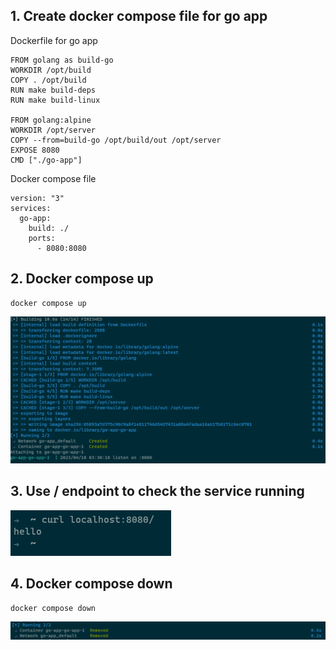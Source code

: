 ## 1. Create docker compose file for go app

Dockerfile for go app

```
FROM golang as build-go
WORKDIR /opt/build
COPY . /opt/build
RUN make build-deps
RUN make build-linux

FROM golang:alpine
WORKDIR /opt/server
COPY --from=build-go /opt/build/out /opt/server
EXPOSE 8080
CMD ["./go-app"]
```

Docker compose file

```
version: "3"
services:
  go-app:
    build: ./
    ports:
      - 8080:8080
```

## 2. Docker compose up

```
docker compose up
```

![](./Assignment5Task2.png)

## 3. Use / endpoint to check the service running

![](./Assignment5Task3.png)

## 4. Docker compose down

```
docker compose down
```

![](./Assignment5Task4.png)
